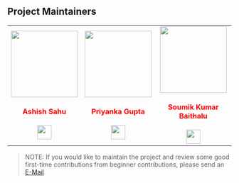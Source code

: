 ## Project Maintainers

<table>
<tr>
<td align="center"><a href="https://github.com/ashishsahu1"><img src="https://avatars.githubusercontent.com/u/52550558?v=4" width=150px height=150px /></a></br> <h4 style="color:red;">Ashish Sahu</h4>
<a href="https://www.linkedin.com/in/ashishsahu2/"><img src="https://mpng.subpng.com/20180324/vhe/kisspng-linkedin-computer-icons-logo-social-networking-ser-facebook-5ab6ebfe5f5397.2333748215219374063905.jpg" width="32px" height="32px"></a></td>

<td align="center" ><a href="https://www.linkedin.com/in/priyanka-gupta-170589/"><img src="https://avatars.githubusercontent.com/u/43782307?v=4" width=150px height=150px /></a></br> <h4 style="color:red;">Priyanka Gupta</h4>
<a href="https://www.linkedin.com/in/priyanka-gupta-170589/"><img src="https://mpng.subpng.com/20180324/vhe/kisspng-linkedin-computer-icons-logo-social-networking-ser-facebook-5ab6ebfe5f5397.2333748215219374063905.jpg" width="32px" height="32px"></a></td>

<td align="center"><a href="https://github.com/soumik2012"><img src="https://avatars.githubusercontent.com/u/66599363?v=4" width=150px height=150px /></a></br> <h4 style="color:red;">Soumik Kumar Baithalu</h4>
<a href=https://www.linkedin.com/in/soumik-baithalu/"><img src="https://mpng.subpng.com/20180324/vhe/kisspng-linkedin-computer-icons-logo-social-networking-ser-facebook-5ab6ebfe5f5397.2333748215219374063905.jpg" width="32px" height="32px"></a></td>


</tr>
</table>

> NOTE: If you would like to maintain the project and review some good first-time contributions from beginner contributions, please send an [E-Mail](<ashishsahu10428@gmail.com>)